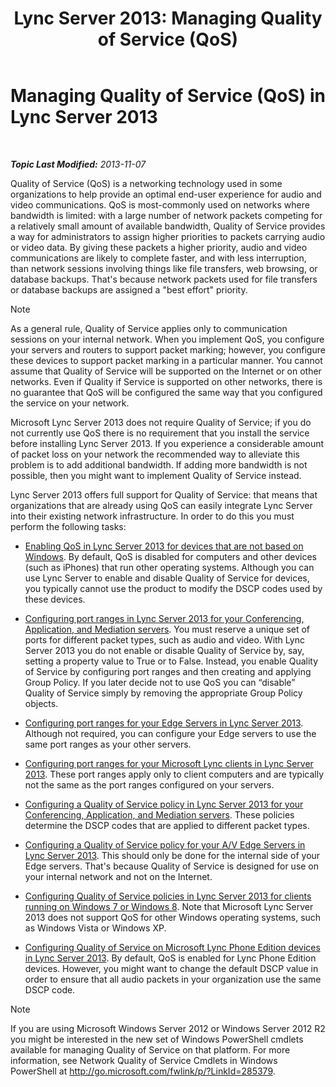 ﻿---
title: 'Lync Server 2013: Managing Quality of Service (QoS)'
TOCTitle: Managing Quality of Service (QoS)
ms:assetid: ab1051c3-8380-4d72-86df-37a61b1e4a41
ms:mtpsurl: https://technet.microsoft.com/en-us/library/Gg405409(v=OCS.15)
ms:contentKeyID: 48185049
ms.date: 07/23/2014
mtps_version: v=OCS.15
---

<div data-xmlns="http://www.w3.org/1999/xhtml">

<div class="topic" data-xmlns="http://www.w3.org/1999/xhtml" data-msxsl="urn:schemas-microsoft-com:xslt" data-cs="http://msdn.microsoft.com/en-us/">

<div data-asp="http://msdn2.microsoft.com/asp">

# Managing Quality of Service (QoS) in Lync Server 2013

</div>

<div id="mainSection">

<div id="mainBody">

<span> </span>

_**Topic Last Modified:** 2013-11-07_

Quality of Service (QoS) is a networking technology used in some organizations to help provide an optimal end-user experience for audio and video communications. QoS is most-commonly used on networks where bandwidth is limited: with a large number of network packets competing for a relatively small amount of available bandwidth, Quality of Service provides a way for administrators to assign higher priorities to packets carrying audio or video data. By giving these packets a higher priority, audio and video communications are likely to complete faster, and with less interruption, than network sessions involving things like file transfers, web browsing, or database backups. That's because network packets used for file transfers or database backups are assigned a "best effort" priority.

<div class="alert">


> [!NOTE]
> As a general rule, Quality of Service applies only to communication sessions on your internal network. When you implement QoS, you configure your servers and routers to support packet marking; however, you configure these devices to support packet marking in a particular manner. You cannot assume that Quality of Service will be supported on the Internet or on other networks. Even if Quality if Service is supported on other networks, there is no guarantee that QoS will be configured the same way that you configured the service on your network.



</div>

Microsoft Lync Server 2013 does not require Quality of Service; if you do not currently use QoS there is no requirement that you install the service before installing Lync Server 2013. If you experience a considerable amount of packet loss on your network the recommended way to alleviate this problem is to add additional bandwidth. If adding more bandwidth is not possible, then you might want to implement Quality of Service instead.

Lync Server 2013 offers full support for Quality of Service: that means that organizations that are already using QoS can easily integrate Lync Server into their existing network infrastructure. In order to do this you must perform the following tasks:

  - [Enabling QoS in Lync Server 2013 for devices that are not based on Windows](lync-server-2013-enabling-qos-for-devices-that-are-not-based-on-windows.md). By default, QoS is disabled for computers and other devices (such as iPhones) that run other operating systems. Although you can use Lync Server to enable and disable Quality of Service for devices, you typically cannot use the product to modify the DSCP codes used by these devices.

  - [Configuring port ranges in Lync Server 2013 for your Conferencing, Application, and Mediation servers](lync-server-2013-configuring-port-ranges-for-your-conferencing-application-and-mediation-servers.md). You must reserve a unique set of ports for different packet types, such as audio and video. With Lync Server 2013 you do not enable or disable Quality of Service by, say, setting a property value to True or to False. Instead, you enable Quality of Service by configuring port ranges and then creating and applying Group Policy. If you later decide not to use QoS you can “disable” Quality of Service simply by removing the appropriate Group Policy objects.

  - [Configuring port ranges for your Edge Servers in Lync Server 2013](lync-server-2013-configuring-port-ranges-for-your-edge-servers.md). Although not required, you can configure your Edge servers to use the same port ranges as your other servers.

  - [Configuring port ranges for your Microsoft Lync clients in Lync Server 2013](lync-server-2013-configuring-port-ranges-for-your-microsoft-lync-clients.md). These port ranges apply only to client computers and are typically not the same as the port ranges configured on your servers.

  - [Configuring a Quality of Service policy in Lync Server 2013 for your Conferencing, Application, and Mediation servers](lync-server-2013-configuring-a-quality-of-service-policy-for-your-conferencing-application-and-mediation-servers.md). These policies determine the DSCP codes that are applied to different packet types.

  - [Configuring a Quality of Service policy for your A/V Edge Servers in Lync Server 2013](lync-server-2013-configuring-a-quality-of-service-policy-for-your-a-v-edge-servers.md). This should only be done for the internal side of your Edge servers. That's because Quality of Service is designed for use on your internal network and not on the Internet.

  - [Configuring Quality of Service policies in Lync Server 2013 for clients running on Windows 7 or Windows 8](lync-server-2013-configuring-quality-of-service-policies-for-clients-running-on-windows-7-or-windows-8.md). Note that Microsoft Lync Server 2013 does not support QoS for other Windows operating systems, such as Windows Vista or Windows XP.

  - [Configuring Quality of Service on Microsoft Lync Phone Edition devices in Lync Server 2013](lync-server-2013-configuring-quality-of-service-on-microsoft-lync-phone-edition-devices.md). By default, QoS is enabled for Lync Phone Edition devices. However, you might want to change the default DSCP value in order to ensure that all audio packets in your organization use the same DSCP code.

<div class="alert">


> [!NOTE]
> If you are using Microsoft Windows Server 2012 or Windows Server 2012 R2 you might be interested in the new set of Windows PowerShell cmdlets available for managing Quality of Service on that platform. For more information, see Network Quality of Service Cmdlets in Windows PowerShell at <A href="http://go.microsoft.com/fwlink/p/?linkid=285379">http://go.microsoft.com/fwlink/p/?LinkId=285379</A>.



</div>

</div>

<span> </span>

</div>

</div>

</div>

